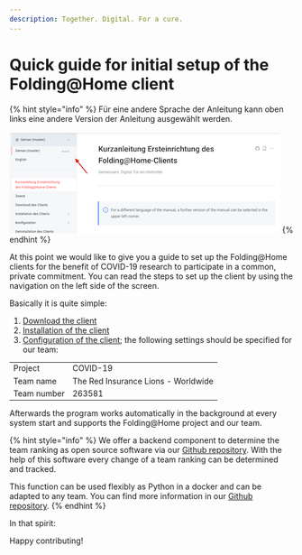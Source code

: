 ```yaml
---
description: Together. Digital. For a cure.
---
```


# Quick guide for initial setup of the Folding@Home client

{% hint style="info" %}
Für eine andere Sprache der Anleitung kann oben links eine andere Version der Anleitung ausgewählt werden.

 ![](.gitbook/assets/xnip2020-07-20_12-44-28.png)
{% endhint %}

At this point we would like to give you a guide to set up the Folding@Home clients for the benefit of COVID-19 research to participate in a common, private commitment. You can read the steps to set up the client by using the navigation on the left side of the screen. 

Basically it is quite simple: 

1. [Download the client ](download-des-clients.md)
2. [Installation of the client ](installation-des-clients/)
3. [Configuration of the client](konfiguration/); the following settings should be specified for our team:

|  |  |
| :--- | :--- |
| Project | COVID-19 |
| Team name | The Red Insurance Lions - Worldwide |
| Team number | 263581 |

Afterwards the program works automatically in the background at every system start and supports the Folding@Home project and our team.

{% hint style="info" %}
We offer a backend component to determine the team ranking as open source software via our [Github repository](https://github.com/generaliinformatik/fah-red-lions). With the help of this software every change of a team ranking can be determined and tracked. 

This function can be used flexibly as Python in a docker and can be adapted to any team. You can find more information in our [Github repository](https://github.com/generaliinformatik/fah-red-lions).
{% endhint %}

In that spirit:

Happy contributing!

